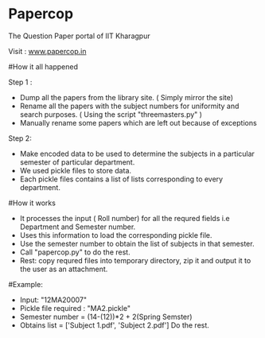 # Papercop
The Question Paper portal of IIT Kharagpur

Visit : www.papercop.in

#How it all happened

Step 1 :
- Dump all the papers from the library site. ( Simply mirror the site)
- Rename all the papers with the subject numbers for uniformity and search purposes. ( Using the script "threemasters.py" )
- Manually rename some papers which are left out because of exceptions

Step 2:
- Make encoded data to be used to determine the subjects in a particular semester of particular department.
- We used pickle files to store data.
- Each pickle files contains a list of lists corresponding to every department.

#How it works
- It processes the input ( Roll number) for all the requred fields i.e Department and Semester number.
- Uses this information to load the corresponding pickle file.
- Use the semester number to obtain the list of subjects in that semester.
- Call "papercop.py" to do the rest.
- Rest: copy requred files into temporary directory, zip it and output it to the user as an attachment. 


#Example:
- Input: "12MA20007"
- Pickle file required : "MA2.pickle"
- Semester number =  (14-(12))*2 + 2(Spring Semster)
- Obtains list = ['Subject 1.pdf', 'Subject 2.pdf']
Do the rest.
